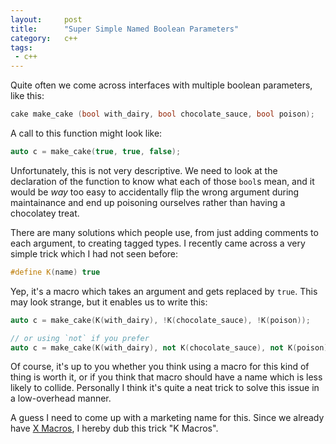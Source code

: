 ```yaml
---
layout:     post
title:      "Super Simple Named Boolean Parameters"
category:   c++
tags:
 - c++
---
```


Quite often we come across interfaces with multiple boolean parameters, like this:

```cpp
cake make_cake (bool with_dairy, bool chocolate_sauce, bool poison);
```

A call to this function might look like:

```cpp
auto c = make_cake(true, true, false);
```

Unfortunately, this is not very descriptive. We need to look at the declaration of the function to know what each of those `bool`s mean, and it would be _way_ too easy to accidentally flip the wrong argument during maintainance and end up poisoning ourselves rather than having a chocolatey treat.

There are many solutions which people use, from just adding comments to each argument, to creating tagged types. I recently came across a very simple trick which I had not seen before:

```cpp
#define K(name) true
```

Yep, it's a macro which takes an argument and gets replaced by `true`. This may look strange, but it enables us to write this:

```cpp
auto c = make_cake(K(with_dairy), !K(chocolate_sauce), !K(poison));

// or using `not` if you prefer
auto c = make_cake(K(with_dairy), not K(chocolate_sauce), not K(poison));
```

Of course, it's up to you whether you think using a macro for this kind of thing is worth it, or if you think that macro should have a name which is less likely to collide. Personally I think it's quite a neat trick to solve this issue in a low-overhead manner.

A guess I need to come up with a marketing name for this. Since we already have [X Macros](https://en.wikipedia.org/wiki/X_Macro), I hereby dub this trick "K Macros".


